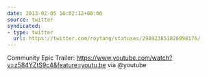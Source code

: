 ```yaml
---
date: 2013-02-05 16:02:12+00:00
source: twitter
syndicated:
- type: twitter
  url: https://twitter.com/roytang/statuses/298823851826098176/
---
```


Community Epic Trailer: https://www.youtube.com/watch?v=z584YZtS9c4&feature=youtu.be via @youtube